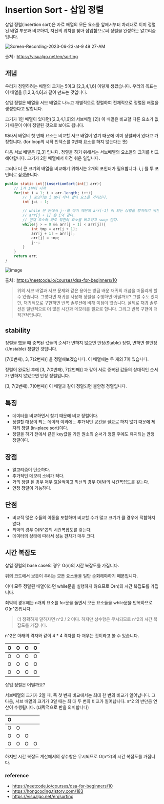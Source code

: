 # Insertion Sort - 삽입 정렬

삽입 정렬(insertion sort)은 자료 배열의 모든 요소를 앞에서부터 차례대로 이미 정렬된 배열 부분과 비교하여, 자신의 위치를 찾아 삽입함으로써 정렬을 완성하는 알고리즘입니다.

![Screen-Recording-2023-06-23-at-9 49 27-AM](https://github.com/hwibaski/java-problem-solving/assets/85930725/219e59b1-bdfe-4b19-abf7-8005308feb9f)

출처 : https://visualgo.net/en/sorting

## 개념

우리가 정렬하려는 배열의 크기는 5이고 [2,3,4,1,6] 이렇게 생겼습니다. 우리의 목표는 이 배열을 [1,2,3,4,6]과 같이 만드는 것입니다.

삽입 정렬은 배열을 서브 배열로 나누고 개별적으로 정렬하여 전체적으로 정렬된 배열을 생성한다고 말합니다.

크기가 1인 배열이 있다면([2,3,4,1,6]의 서브배열 [2]) 이 배열은 비교할 다른 요소가 없기 때문이 이미 정렬된 것으로 보아도 됩니다.

따라서 배열의 첫 번째 요소는 비교할 서브 배열이 없기 때문에 이미 정렬되어 있다고 가정합니다. (for loop의 시작 인덱스를 0번째 요소를 하지 않는다는 뜻)

다음 서브 배열은 [2,3] 입니다. 정렬을 하기 위해서는 서브배열의 요소들의 크기를 비교해야합니다. 크기가 2인 배열에서 이건 쉬운 일입니다.

그러나 더 큰 크기의 배열을 비교해기 위해서는 2개의 포인터가 필요합니다. i, j 를 투 포인터로 삼겠습니다.

```java
public static int[]insertionSort(int[] arr){
    // i가 1부터 시작
    for(int i = 1; i < arr.length; i++){
        // j 포인터는 i 보다 하나 앞의 요소를 가리킨다.
        int j=i - 1;

        // while 문 안에서 j--를 하기 때문에 arr[-1] 이 되는 상황을 방지하기 위한 조건
        // arr[j + 1] 은 i와 같다. 
        // 현재 요소와 바로 직전의 요소를 비교하고 swap 한다. 
        while(j > = 0 && arr[j + 1] < arr[j]){
            int tmp = arr[j + 1];
            arr[j + 1] = arr[j];
            arr[j] = tmp;
            j--;
        }
    }
    return arr;
}
```

![image](https://github.com/hwibaski/java-problem-solving/assets/85930725/c5d4ab80-7f63-4569-b946-27f3a5c382bd)

출처 : https://neetcode.io/courses/dsa-for-beginners/10

> 위의 서브 배열과 서브 문제와 같은 용어는 방금 배운 재귀의 개념을 떠올리게 할 수 있습니다. 그렇다면 재귀를 사용해 정렬을 수행하면 어떨까요? 그럴 수도 있지만, 재귀적으로 구현하면 반복 솔루션에 비해 이점이
> 없습니다. 실제로 재귀 솔루션은 일반적으로 더 많은 시간과 메모리를 필요로 합니다. 그리고 반복 구현이 더 직관적입니다.

## stability

정렬을 했을 때 중복된 값들의 순서가 변하지 않으면 안정(Stable) 정렬, 변하면 불안정(Unstable) 정렬인 것입니다.

[7(0번째), 3, 7(2번째)] 을 정렬해보겠습니다. 이 배열에는 두 개의 7이 있습니다.

정렬이 완료된 후에 [3, 7(0번째), 7(2번째)] 과 같이 서로 중복된 값들의 상대적인 순서가 변하지 않았으면 안정 정렬입니다.

[3, 7(2번째), 7(0번째)] 이 배열과 같이 정렬되면 불안정 정렬입니다.

## 특징

- 데이터를 비교하면서 찾기 때문에 비교 정렬이다.
- 정렬할 대상이 되는 데이터 이외에는 추가적인 공간을 필요로 하지 않기 때문에 제자리 정렬 (in-place sort)이다.
- 정렬을 하기 전에서 같은 key값을 가진 원소의 순서가 정렬 후에도 유지되는 안정 정렬이다.

## 장점

- 알고리즘이 단순하다.
- 추가적인 메모리 소비가 작다.
- 거의 정렬 된 경우 매우 효율적이고 최선의 경우 O(N)의 시간복잡도를 갖는다.
- 안정 정렬이 가능하다.

## 단점

- 비교적 많은 수들의 이동을 포함하며 비교할 수가 많고 크기가 클 경우에 적합하지 않다.
- 최악의 경우 O(N^2)의 시간복잡도를 갖는다.
- 데이터의 상태에 따라서 성능 편차가 매우 크다.

## 시간 복잡도

삽입 정렬의 base case의 경우 O(n)의 시간 복잡도를 가집니다.

위의 코드에서 보듯이 우리는 모든 요소들을 일단 순회해야하기 때문입니다.

이미 모두 정렬된 배열이라면 while문을 실행하지 않으므로 O(n)의 시간 복잡도를 가집니다.

최악의 경우에는 n개의 요소를 for문을 돌면서 모든 요소들을 while문을 반복하므로 O(n^2)입니다.

> 더 정확하게 말하자면 n^2 / 2 이다. 하지만 상수항은 무시되므로 n^2의 시간 복잡도를 가집니다.

n^2은 아래의 격자와 같이 4 * 4 격자를 다 채우는 것이라고 볼 수 있습니다.

| O | O | O | O |
|---|---|---|---|
| O | O | O | O |
| O | O | O | O |
| O | O | O | O |

삽입 정렬은 어떨까요?

서브배열의 크기가 2일 때, 즉 첫 번째 비교에서는 최대 한 번의 비교가 일어납니다.
그 다음, 서브 배열의 크기가 3일 때는 최 대 두 번의 비교가 일어납니다.
n^2 의 반만큼 연산이 수행됩니다. (대략적으로 반을 의미합니다)

| O |   |   |   |
|---|---|---|---|
| O | O |   |   |
| O | O | O |   |
| O | O | O | O |

하지만 시간 복잡도 계산에서의 상수항은 무시되므로 O(n^2)의 시간 복잡도를 가집니다.

### reference

- https://neetcode.io/courses/dsa-for-beginners/10
- https://hongcoding.tistory.com/183
- https://visualgo.net/en/sorting
